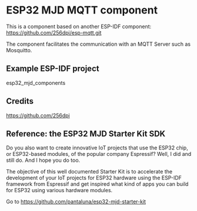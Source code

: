 # ESP32 MJD MQTT component
This is a component based on another ESP-IDF component: https://github.com/256dpi/esp-mqtt.git

The component facilitates the communication with an MQTT Server such as Mosquitto.



## Example ESP-IDF project
esp32_mjd_components



## Credits
https://github.com/256dpi



## Reference: the ESP32 MJD Starter Kit SDK

Do you also want to create innovative IoT projects that use the ESP32 chip, or ESP32-based modules, of the popular company Espressif? Well, I did and still do. And I hope you do too.

The objective of this well documented Starter Kit is to accelerate the development of your IoT projects for ESP32 hardware using the ESP-IDF framework from Espressif and get inspired what kind of apps you can build for ESP32 using various hardware modules.

Go to https://github.com/pantaluna/esp32-mjd-starter-kit

